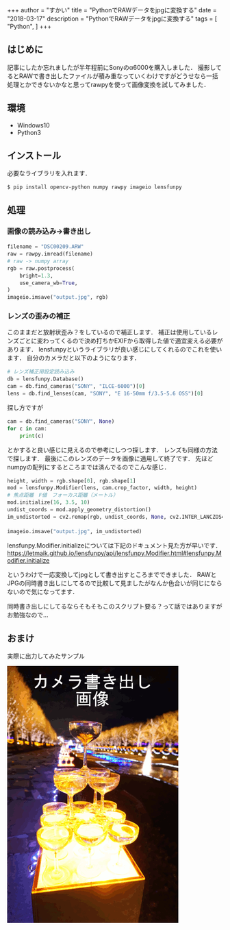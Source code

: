+++
author = "すかい"
title = "PythonでRAWデータをjpgに変換する"
date = "2018-03-17"
description = "PythonでRAWデータをjpgに変換する"
tags = [
    "Python",
]
+++

## はじめに

記事にしたか忘れましたが半年程前にSonyのα6000を購入しました．
撮影してるとRAWで書き出したファイルが積み重なっていくわけですがどうせなら一括処理とかできないかなと思ってrawpyを使って画像変換を試してみました．

## 環境

- Windows10
- Python3

## インストール

必要なライブラリを入れます．

```
$ pip install opencv-python numpy rawpy imageio lensfunpy
```

## 処理

### 画像の読み込み->書き出し

```py
filename = "DSC00209.ARW"
raw = rawpy.imread(filename)
# raw -> numpy array
rgb = raw.postprocess(
    bright=1.3,
    use_camera_wb=True,
)
imageio.imsave("output.jpg", rgb)
```

### レンズの歪みの補正

このままだと放射状歪み？をしているので補正します．
補正は使用しているレンズごとに変わってくるので決め打ちかEXIFから取得した値で適宜変える必要があります．
lensfunpyというライブラリが良い感じにしてくれるのでこれを使います．
自分のカメラだと以下のようになります．

```py
# レンズ補正用設定読み込み
db = lensfunpy.Database()
cam = db.find_cameras("SONY", "ILCE-6000")[0]
lens = db.find_lenses(cam, "SONY", "E 16-50mm f/3.5-5.6 OSS")[0]
```

探し方ですが

```py
cam = db.find_cameras("SONY", None)
for c in cam:
    print(c)
```

とかすると良い感じに見えるので参考にしつつ探します．
レンズも同様の方法で探します．
最後にこのレンズのデータを画像に適用して終了です．
先ほどnumpyの配列にするところまでは済んでるのでこんな感じ．

```py
height, width = rgb.shape[0], rgb.shape[1]
mod = lensfunpy.Modifier(lens, cam.crop_factor, width, height)
# 焦点距離　F値　フォーカス距離（メートル）
mod.initialize(16, 3.5, 10)
undist_coords = mod.apply_geometry_distortion()
im_undistorted = cv2.remap(rgb, undist_coords, None, cv2.INTER_LANCZOS4)

imageio.imsave("output.jpg", im_undistorted)
```

lensfunpy.Modifier.initializeについては下記のドキュメント見た方が早いです．
https://letmaik.github.io/lensfunpy/api/lensfunpy.Modifier.html#lensfunpy.Modifier.initialize

というわけで一応変換してjpgとして書き出すところまでできました．
RAWとJPGの同時書き出しにしてるので比較して見ましたがなんか色合いが同じにならないので気になってます．

同時書き出しにしてるならそもそもこのスクリプト要る？って話ではありますがお勉強なので…

## おまけ

実際に出力してみたサンプル

![](/images/2018-03-17-001.gif)
